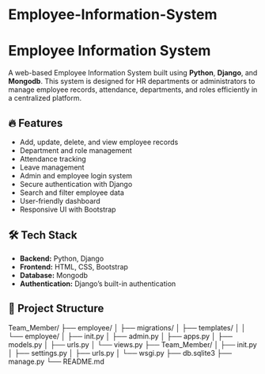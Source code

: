# Employee-Information-System
# Employee Information System

A web-based Employee Information System built using **Python**, **Django**, and **Mongodb**. This system is designed for HR departments or administrators to manage employee records, attendance, departments, and roles efficiently in a centralized platform.

## 🔥 Features

- Add, update, delete, and view employee records
- Department and role management
- Attendance tracking
- Leave management
- Admin and employee login system
- Secure authentication with Django
- Search and filter employee data
- User-friendly dashboard
- Responsive UI with Bootstrap

## 🛠️ Tech Stack

- **Backend:** Python, Django
- **Frontend:** HTML, CSS, Bootstrap
- **Database:** Mongodb
- **Authentication:** Django’s built-in authentication

## 📂 Project Structure
Team_Member/
├── employee/
│ ├── migrations/
│ ├── templates/
│ │ └── employee/
│ ├── init.py
│ ├── admin.py
│ ├── apps.py
│ ├── models.py
│ ├── urls.py
│ └── views.py
├── Team_Member/
│ ├── init.py
│ ├── settings.py
│ ├── urls.py
│ └── wsgi.py
├── db.sqlite3
├── manage.py
└── README.md
